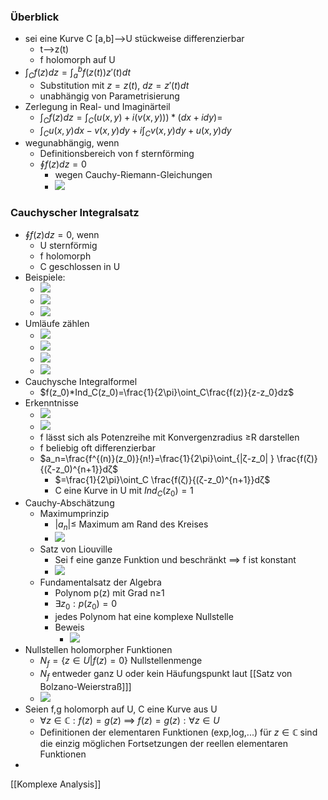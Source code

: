 ### Überblick
+ sei eine Kurve C \[a,b]-->U stückweise differenzierbar
	+ t-->z(t)
	+ f holomorph auf U
+ $\int_Cf(z)dz=\int_a^bf(z(t))z'(t)dt$
	+ Substitution mit $z=z(t)$, $dz=z'(t)dt$
	+ unabhängig von Parametrisierung
+ Zerlegung in Real- und Imaginärteil
	+ $\int_Cf(z)dz=\int_C(u(x,y)+i(v(x,y)))*(dx+idy)=$
	+ $\int_Cu(x,y)dx-v(x,y)dy + i\int_Cv(x,y)dy+u(x,y)dy$
+ wegunabhängig, wenn
	+ Definitionsbereich von f sternförming
	+ $\oint f(z)dz=0$
		+ wegen Cauchy-Riemann-Gleichungen
		+ ![](../../z_images/Pasted%20image%2020220511141142.png)
		
### Cauchyscher Integralsatz
+ $\oint f(z)dz=0$, wenn
	+ U sternförmig
	+ f holomorph
	+ C geschlossen in U
+ Beispiele:
	+ ![](../../z_images/Pasted%20image%2020220511142112.png)
	+ ![](../../z_images/Pasted%20image%2020220511142302.png)
	+ ![](../../z_images/Pasted%20image%2020220511142346.png)
+ Umläufe zählen
	+ ![](../../z_images/Pasted%20image%2020220511150220.png)
	+ ![](../../z_images/Pasted%20image%2020220511150743.png)
	+ ![](../../z_images/Pasted%20image%2020220511151006.png)
	+ ![](../../z_images/Pasted%20image%2020220511151330.png)
+ Cauchysche Integralformel
	+ $f(z_0)*Ind_C(z_0)=\frac{1}{2\pi}\oint_C\frac{f(z)}{z-z_0}dz$
+ Erkenntnisse
	+ ![](../../z_images/Pasted%20image%2020220511151750.png)
	+ ![](../../z_images/Pasted%20image%2020220511151805.png)
	+ f lässt sich als Potenzreihe mit Konvergenzradius ≥R darstellen
	+ f beliebig oft differenzierbar
	+ $a_n=\frac{f^{(n)}(z_0)}{n!}=\frac{1}{2\pi}\oint_{|ζ-z_0| } \frac{f(ζ)}{(ζ-z_0)^{n+1}}dζ$
		+ $=\frac{1}{2\pi}\oint_C \frac{f(ζ)}{(ζ-z_0)^{n+1}}dζ$
		+ C eine Kurve in U mit $Ind_C(z_0)=1$
+ Cauchy-Abschätzung
	+ Maximumprinzip
		+ $|a_n|≤$ Maximum am Rand des Kreises
		+ ![](../../z_images/Pasted%20image%2020220516101649.png)
	+ Satz von Liouville
		+ Sei f eine ganze Funktion und beschränkt ==> f ist konstant
		+ ![](../../z_images/Pasted%20image%2020220516102124.png)
	+ Fundamentalsatz der Algebra
		+ Polynom p(z) mit Grad n≥1
		+ $∃z_0: p(z_0)=0$
		+ jedes Polynom hat eine komplexe Nullstelle
		+ Beweis
			+ ![](../../z_images/Pasted%20image%2020220516102832.png)
+ Nullstellen holomorpher Funktionen
	+ $N_f=\{z∈U|f(z)=0\}$ Nullstellenmenge
	+ $N_f$ entweder ganz U oder kein Häufungspunkt laut [[Satz von Bolzano-Weierstraß]]]
	+ ![](../../z_images/Pasted%20image%2020220516105419.png)
+ Seien f,g holomorph auf U, C eine Kurve aus U
	+ $∀z∈ℂ:f(z)=g(z)$ ==> $f(z)=g(z):∀z∈U$
	+ Definitionen der elementaren Funktionen (exp,log,...) für $z∈ℂ$ sind die einzig möglichen Fortsetzungen der reellen elementaren Funktionen
+ 

[[Komplexe Analysis]]